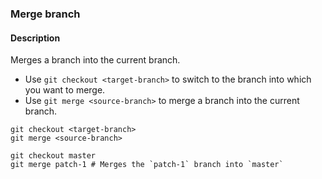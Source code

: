 ### Merge branch

#### Description



Merges a branch into the current branch.

- Use `git checkout <target-branch>` to switch to the branch into which you want to merge.
- Use `git merge <source-branch>` to merge a branch into the current branch.

```shell
git checkout <target-branch>
git merge <source-branch>
```

```shell
git checkout master
git merge patch-1 # Merges the `patch-1` branch into `master`
```
